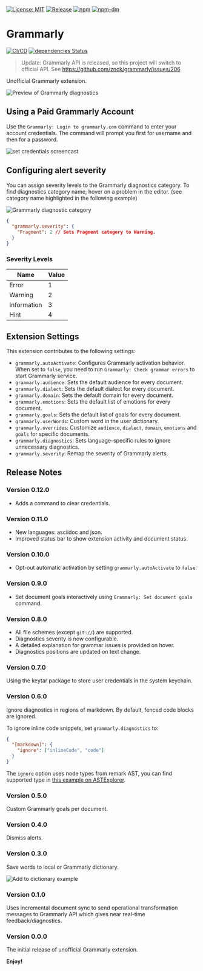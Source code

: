 [![License: MIT](https://img.shields.io/badge/License-MIT-green.svg)](https://opensource.org/licenses/MIT)
[![Release](https://img.shields.io/github/release/emacs-grammarly/unofficial-grammarly-language-server.svg?logo=github)](https://github.com/emacs-grammarly/unofficial-grammarly-language-server/releases/latest)
[![npm](https://img.shields.io/npm/v/@emacs-grammarly/unofficial-grammarly-language-server?logo=npm&color=green)](https://www.npmjs.com/package/@emacs-grammarly/unofficial-grammarly-language-server)
[![npm-dm](https://img.shields.io/npm/dm/@emacs-grammarly/unofficial-grammarly-language-server.svg)](https://npmcharts.com/compare/@emacs-grammarly/unofficial-grammarly-language-server?minimal=true)

# Grammarly

[![CI/CD](https://github.com/emacs-grammarly/unofficial-grammarly-language-server/actions/workflows/ci.yaml/badge.svg)](https://github.com/emacs-grammarly/unofficial-grammarly-language-server/actions/workflows/ci.yaml)
[![dependencies Status](https://status.david-dm.org/gh/emacs-grammarly/unofficial-grammarly-language-server.svg)](https://david-dm.org/emacs-grammarly/unofficial-grammarly-language-server)

> Update: Grammarly API is released, so this project will switch to official API. See https://github.com/znck/grammarly/issues/206

Unofficial Grammarly extension.

![Preview of Grammarly diagnostics](./extension/assets/screenshot1.png)

## Using a Paid Grammarly Account

Use the `Grammarly: Login to grammarly.com` command to enter your account credentials. The command will prompt you first for username and then for a password.

![set credentials screencast](./extension/assets/set-credentials-screencast.gif)

## Configuring alert severity

You can assign severity levels to the Grammarly diagnostics category. To find diagnostics category name, hover on a problem in the editor. (see category name highlighted in the following example)

![Grammarly diagnostic category](./extension/assets/category.png)

```json
{
  "grammarly.severity": {
    "Fragment": 2 // Sets Fragment category to Warning.
  }
}
```

### Severity Levels

| Name        | Value |
| ----------- | ----- |
| Error       | 1     |
| Warning     | 2     |
| Information | 3     |
| Hint        | 4     |

## Extension Settings

This extension contributes to the following settings:

- `grammarly.autoActivate`: Configures Grammarly activation behavior. When set to `false`, you need to run `Grammarly: Check grammar errors` to start Grammarly service.
- `grammarly.audience`: Sets the default audience for every document.
- `grammarly.dialect`: Sets the default dialect for every document.
- `grammarly.domain`: Sets the default domain for every document.
- `grammarly.emotions`: Sets the default list of emotions for every document.
- `grammarly.goals`: Sets the default list of goals for every document.
- `grammarly.userWords`: Custom word in the user dictionary.
- `grammarly.overrides`: Customize `audience`, `dialect`, `domain`, `emotions` and `goals` for specific documents.
- `grammarly.diagnostics`: Sets language-specific rules to ignore unnecessary diagnostics.
- `grammarly.severity`: Remap the severity of Grammarly alerts.

## Release Notes

### Version 0.12.0

- Adds a command to clear credentials.

### Version 0.11.0

- New languages: asciidoc and json.
- Improved status bar to show extension activity and document status.

### Version 0.10.0

- Opt-out automatic activation by setting `grammarly.autoActivate` to `false`.

### Version 0.9.0

- Set document goals interactively using `Grammarly: Set document goals` command.

### Version 0.8.0

- All file schemes (except `git://`) are supported.
- Diagnostics severity is now configurable.
- A detailed explanation for grammar issues is provided on hover.
- Diagnostics positions are updated on text change.

### Version 0.7.0

Using the keytar package to store user credentials in the system keychain.

### Version 0.6.0

Ignore diagnostics in regions of markdown. By default, fenced code blocks are ignored.

To ignore inline code snippets, set `grammarly.diagnostics` to:

```json
{
  "[markdown]": {
    "ignore": ["inlineCode", "code"]
  }
}
```

The `ignore` option uses node types from remark AST, you can find supported type in [this example on ASTExplorer](https://astexplorer.net/#/gist/6f869d3c43eed83a533b8146ac0f470b/latest).

### Version 0.5.0

Custom Grammarly goals per document.

### Version 0.4.0

Dismiss alerts.

### Version 0.3.0

Save words to local or Grammarly dictionary.

![Add to dictionary example](./extension/assets/screenshot2.png)

### Version 0.1.0

Uses incremental document sync to send operational transformation messages to Grammarly API which
gives near real-time feedback/diagnostics.

### Version 0.0.0

The initial release of unofficial Grammarly extension.

**Enjoy!**
